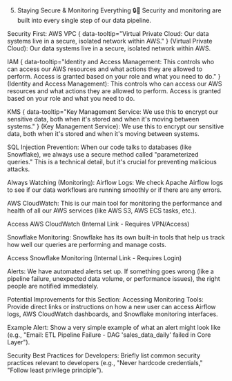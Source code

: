 5. Staying Secure & Monitoring Everything 🔒👀
Security and monitoring are built into every single step of our data pipeline.

Security First:
AWS VPC { data-tooltip="Virtual Private Cloud: Our data systems live in a secure, isolated network within AWS." } (Virtual Private Cloud): Our data systems live in a secure, isolated network within AWS.

IAM { data-tooltip="Identity and Access Management: This controls who can access our AWS resources and what actions they are allowed to perform. Access is granted based on your role and what you need to do." } (Identity and Access Management): This controls who can access our AWS resources and what actions they are allowed to perform. Access is granted based on your role and what you need to do.

KMS { data-tooltip="Key Management Service: We use this to encrypt our sensitive data, both when it's stored and when it's moving between systems." } (Key Management Service): We use this to encrypt our sensitive data, both when it's stored and when it's moving between systems.

SQL Injection Prevention: When our code talks to databases (like Snowflake), we always use a secure method called "parameterized queries." This is a technical detail, but it's crucial for preventing malicious attacks.

Always Watching (Monitoring):
Airflow Logs: We check Apache Airflow logs to see if our data workflows are running smoothly or if there are any errors.

AWS CloudWatch: This is our main tool for monitoring the performance and health of all our AWS services (like AWS S3, AWS ECS tasks, etc.).

Access AWS CloudWatch (Internal Link - Requires VPN/Access)

Snowflake Monitoring: Snowflake has its own built-in tools that help us track how well our queries are performing and manage costs.

Access Snowflake Monitoring (Internal Link - Requires Login)

Alerts: We have automated alerts set up. If something goes wrong (like a pipeline failure, unexpected data volume, or performance issues), the right people are notified immediately.

Potential Improvements for this Section:
Accessing Monitoring Tools: Provide direct links or instructions on how a new user can access Airflow logs, AWS CloudWatch dashboards, and Snowflake monitoring interfaces.

Example Alert: Show a very simple example of what an alert might look like (e.g., "Email: ETL Pipeline Failure - DAG 'sales_data_daily' failed in Core Layer").

Security Best Practices for Developers: Briefly list common security practices relevant to developers (e.g., "Never hardcode credentials," "Follow least privilege principle").